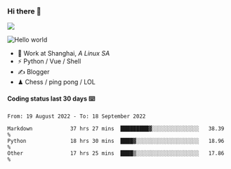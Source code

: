 ### Hi there 👋
![](https://komarev.com/ghpvc/?username=Xuhandsome)


<img src="https://github-readme-stats.vercel.app/api?username=XuHandsome&show_icons=true&theme=merko" alt="Hello world">

<br/>

- 🍻  Work at Shanghai, _A Linux SA_
- ⚡  Python / Vue / Shell
- ✍️  Blogger
- ♟  Chess / ping pong / LOL

#### Coding status last 30 days ⌨️

<!--START_SECTION:waka-->

```text
From: 19 August 2022 - To: 18 September 2022

Markdown            37 hrs 27 mins  █████████▓░░░░░░░░░░░░░░░   38.39 %
Python              18 hrs 30 mins  ████▓░░░░░░░░░░░░░░░░░░░░   18.96 %
Other               17 hrs 25 mins  ████▒░░░░░░░░░░░░░░░░░░░░   17.86 %
```

<!--END_SECTION:waka-->
